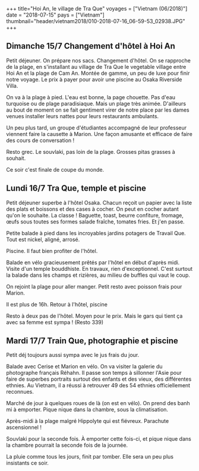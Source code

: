 +++
title="Hoi An, le village de Tra Que"
voyages = ["Vietnam (06/2018)"]
date = "2018-07-15"
pays = ["Vietnam"]
thumbnail="header/vietnam2018/010-2018-07-16_06-59-53_02938.JPG"
+++

## Dimanche 15/7 Changement d'hôtel à Hoi An

Petit déjeuner. On prépare nos sacs. Changement d'hôtel. On se rapproche de la plage, en s'installant au village de Tra Que le vegetable village entre Hoi An et la plage de Cam An.
Montée de gamme, un peu de luxe pour finir notre voyage. Le prix à payer pour avoir une piscine au Osaka Riverside Villa.

On va à la plage à pied. L'eau est bonne, la page chouette. Pas d'eau turquoise ou de plage paradisiaque. Mais un plage très animée. D'ailleurs au bout de moment on se fait gentiment virer de notre place par les dames venues installer leurs nattes pour leurs restaurants ambulants.

Un peu plus tard, un groupe d'étudiantes accompagné de leur professeur viennent faire la causette à Marion. Une façon amusante et efficace de faire des cours de conversation !

Resto grec. Le souvlaki, pas loin de la plage. Grosses pitas grasses à souhait.

Ce soir c'est finale de coupe du monde. 


## Lundi 16/7 Tra Que, temple et piscine

Petit déjeuner superbe à l'hôtel Osaka. Chacun reçoit un papier avec la liste des plats et boissons et des cases à cocher. On peut en cocher autant qu'on le souhaite. La classe ! Baguette, toast, beurre confiture, fromage, œufs sous toutes ses formes salade fraîche, tomates fries. Et j'en passe.

Petite balade à pied dans les incroyables jardins potagers de Travail Que. Tout est nickel, aligné, arrosé.

Piscine. Il faut bien profiter de l'hôtel.

Balade en vélo gracieusement prêtés par l'hôtel en début d'après midi. Visite d'un temple bouddhiste. En travaux, rien d'exceptionnel. C'est surtout la balade dans les champs et rizières, au milieu de buffles qui vaut le coup.

On rejoint la plage pour aller manger.  Petit resto avec poisson frais pour Marion.

Il est plus de 16h. Retour à l'hôtel, piscine

Resto à deux pas de l'hôtel. Moyen pour le prix. Mais le gars qui tient ça avec sa femme est sympa ! (Resto 339)

## Mardi 17/7 Train Que, photographie et piscine

Petit déj toujours aussi sympa avec le jus frais du jour.

Balade avec Cerise et Marion en vélo. On va visiter la galerie du  photographe français Réhahn. Il passe son temps à sillonner l'Asie pour faire de superbes portraits surtout des enfants et des vieux, des différentes ethnies. Au Vietnam, il a réussi à retrouver 49 des 54 ethnies officiellement reconnues.

Marché de jour à quelques roues de là (on est en vélo). On prend des banh mi à emporter. Pique nique dans la chambre, sous la climatisation.

Après-midi à la plage malgré Hippolyte qui est fiévreux. Parachute ascensionnel !

Souvlaki pour la seconde fois. À emporter cette fois-ci, et pique nique dans la chambre pourrait la seconde fois de la journée.

La pluie comme tous les jours, finit par tomber. Elle sera un peu plus insistants ce soir. 

